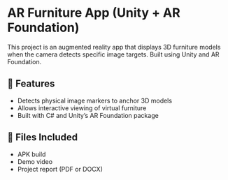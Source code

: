 # AR Furniture App (Unity + AR Foundation)

This project is an augmented reality app that displays 3D furniture models when the camera detects specific image targets. Built using Unity and AR Foundation.

## 🎯 Features
- Detects physical image markers to anchor 3D models
- Allows interactive viewing of virtual furniture
- Built with C# and Unity’s AR Foundation package

## 📁 Files Included
- APK build
- Demo video
- Project report (PDF or DOCX)
